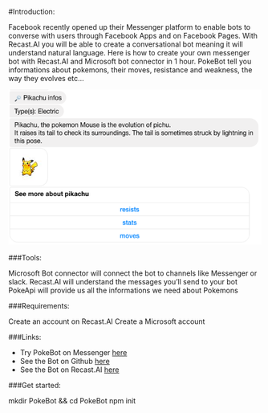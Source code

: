 #Introduction:

Facebook recently opened up their Messenger platform to enable bots to converse with users through Facebook Apps and on Facebook Pages. With Recast.AI you will be able to create a conversational bot meaning it will understand natural language.
Here is how to create your own messenger bot with Recast.AI and Microsoft bot connector in 1 hour.
PokeBot tell you informations about pokemons, their moves, resistance and weakness, the way they evolves etc…

![Screen Pokebot](./pictures/recast-ai-info-pikachu.png)

###Tools:

Microsoft Bot connector will connect the bot to channels like Messenger or slack.
Recast.AI will understand the messages you’ll send to your bot
PokeApi will provide us all the informations we need about Pokemons

###Requirements:

Create an account on Recast.AI
Create a Microsoft account

###Links:

- Try PokeBot on Messenger [here](https://www.facebook.com/Pokebot-1549503468692232/)
- See the Bot on Github [here](https://github.com/recastAI)
- See the Bot on Recast.AI [here](https://recast.ai/hugo-cherchi/pokebotv2)

###Get started:

  mkdir PokeBot && cd PokeBot
  npm init
